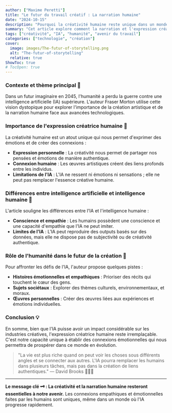 ```yaml
---
author: ["Maxime Peretti"]
title: "Le futur du travail créatif : La narration humaine"
date: "2024-10-15"
description: "Pourquoi la créativité humaine reste unique dans un monde où l'intelligence artificielle progresse rapidement."
summary: "Cet article explore comment la narration et l'expression créative humaine demeurent irremplaçables face aux avancées de l'IA."
tags: ["créativité", "IA", "humanité", "avenir du travail"]
categories: ["technologie", "création"]
cover:
  image: images/The-futur-of-storytelling.png
  alt: "The-futur-of-storytelling"
  relative: true
ShowToc: true
# TocOpen: true
---
```


### Contexte et thème principal 🎥

Dans un futur imaginaire en 2045, l'humanité a perdu la guerre contre une intelligence artificielle (IA) supérieure. L'auteur Fraser Morton utilise cette vision dystopique pour explorer l'importance de la création artistique et de la narration humaine face aux avancées technologiques.

### Importance de l'expression créatrice humaine 🎨

La créativité humaine est un atout unique qui nous permet d'exprimer des émotions et de créer des connexions :

- **Expression personnelle** : La créativité nous permet de partager nos pensées et émotions de manière authentique.
- **Connexion humaine** : Les œuvres artistiques créent des liens profonds entre les individus.
- **Limitations de l'IA** : L'IA ne ressent ni émotions ni sensations ; elle ne peut pas remplacer l'essence créative humaine.

### Différences entre intelligence artificielle et intelligence humaine 🧠

L'article souligne les différences entre l'IA et l'intelligence humaine :

- **Conscience et empathie** : Les humains possèdent une conscience et une capacité d'empathie que l'IA ne peut imiter.
- **Limites de l'IA** : L'IA peut reproduire des outputs basés sur des données, mais elle ne dispose pas de subjectivité ou de créativité authentique.

### Rôle de l'humanité dans le futur de la création 🚀

Pour affronter les défis de l'IA, l'auteur propose quelques pistes :

- **Histoires émotionnelles et empathiques** : Prioriser des récits qui touchent le cœur des gens.
- **Sujets sociétaux** : Explorer des thèmes culturels, environnementaux, et moraux.
- **Œuvres personnelles** : Créer des œuvres liées aux expériences et émotions individuelles.

### Conclusion 💡

En somme, bien que l'IA puisse avoir un impact considérable sur les industries créatives, l'expression créatrice humaine reste irremplaçable. C'est notre capacité unique à établir des connexions émotionnelles qui nous permettra de prospérer dans ce monde en évolution.

> "La vie est plus riche quand on peut voir les choses sous différents angles et se connecter aux autres. L'IA pourra remplacer les humains dans plusieurs tâches, mais pas dans la création de liens authentiques." — David Brooks 🧑‍🤝‍🧑

---

**Le message clé 🗝️ : La créativité et la narration humaine resteront essentielles à notre avenir.** Les connexions empathiques et émotionnelles faites par les humains sont uniques, même dans un monde où l'IA progresse rapidement.
